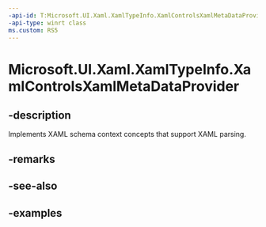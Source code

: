 ```yaml
---
-api-id: T:Microsoft.UI.Xaml.XamlTypeInfo.XamlControlsXamlMetaDataProvider
-api-type: winrt class
ms.custom: RS5
---
```


<!-- Class syntax.
public class XamlControlsXamlMetaDataProvider : IXamlMetadataProvider
-->

# Microsoft.UI.Xaml.XamlTypeInfo.XamlControlsXamlMetaDataProvider

## -description
Implements XAML schema context concepts that support XAML parsing.

## -remarks

## -see-also

## -examples

